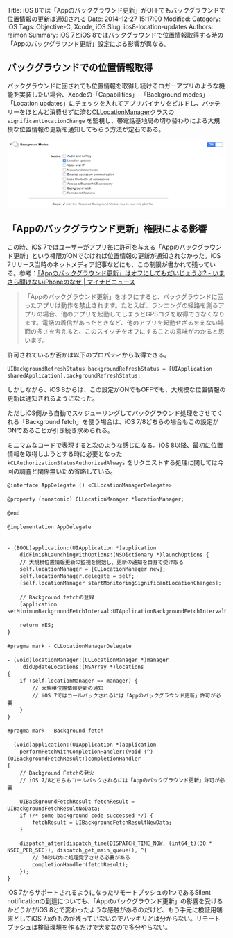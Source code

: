 Title: iOS 8では「Appのバックグラウンド更新」がOFFでもバックグラウンドで位置情報の更新は通知される
Date: 2014-12-27 15:17:00
Modified:
Category: iOS
Tags: Objective-C, Xcode, iOS
Slug: ios8-location-updates
Authors: raimon
Summary: iOS 7とiOS 8ではバックグラウンドで位置情報取得する時の「Appのバックグラウンド更新」設定による影響が異なる。

## バックグラウンドでの位置情報取得

バックグラウンドに回されても位置情報を取得し続けるロガーアプリのような機能を実装したい場合、Xcodeの「Capabilities」-「Background modes」-「Location updates」にチェックを入れてアプリバイナリをビルドし、バッテリーをほとんど消費せずに済む[CLLocationManager](https://developer.apple.com/library/mac/documentation/CoreLocation/Reference/CLLocationManager_Class/index.html)クラスの `significantLocationChange` を監視し、帯電話基地局の切り替わりによる大規模な位置情報の更新を通知してもらう方法が定石である。

![Xcode設定画面](/images/xcode-location-updates-setting.png)

## 「Appのバックグラウンド更新」権限による影響

この時、iOS 7ではユーザーがアプリ毎に許可を与える「Appのバックグラウンド更新」という権限がONでなければ位置情報の更新が通知されなかった。iOS 7リリース当時のネットメディア記事などにも、この制限が書かれて残っている。参考：[「Appのバックグラウンド更新」はオフにしてもだいじょうぶ? - いまさら聞けないiPhoneのなぜ | マイナビニュース](http://news.mynavi.jp/articles/2013/11/23/iphone_why131/)

> 「Appのバックグラウンド更新」をオフにすると、バックグラウンドに回ったアプリは動作を禁止されます。たとえば、ランニングの経路を測るアプリの場合、他のアプリを起動してしまうとGPSログを取得できなくなります。電話の着信があったときなど、他のアプリを起動せざるをえない場面の多さを考えると、このスイッチをオフにすることの意味がわかると思います。

許可されているか否かは以下のプロパティから取得できる。

```objc
UIBackgroundRefreshStatus backgroundRefreshStatus = [UIApplication sharedApplication].backgroundRefreshStatus;
```

しかしながら、iOS 8からは、この設定がONでもOFFでも、大規模な位置情報の更新は通知されるようになった。

ただしiOS側から自動でスケジューリングしてバックグラウンド処理をさせてくれる「Background fetch」を使う場合は、iOS 7/8どちらの場合もこの設定がONであることが引き続き求められる。

ミニマムなコードで表現すると次のような感じになる。iOS 8以降、最初に位置情報を取得しようとする時に必要となった `kCLAuthorizationStatusAuthorizedAlways` をリクエストする処理に関しては今回の調査と関係無いため省略している。

```objc
@interface AppDelegate () <CLLocationManagerDelegate>

@property (nonatomic) CLLocationManager *locationManager;

@end

@implementation AppDelegate


- (BOOL)application:(UIApplication *)application
    didFinishLaunchingWithOptions:(NSDictionary *)launchOptions {
    // 大規模位置情報更新の監視を開始し、更新の通知を自身で受け取る
    self.locationManager = [CLLocationManager new];
    self.locationManager.delegate = self;
    [self.locationManager startMonitoringSignificantLocationChanges];

    // Background fetchの登録
    [application setMinimumBackgroundFetchInterval:UIApplicationBackgroundFetchIntervalMinimum];

    return YES;
}

#pragma mark - CLLocationManagerDelegate

- (void)locationManager:(CLLocationManager *)manager
     didUpdateLocations:(NSArray *)locations
{
    if (self.locationManager == manager) {
        // 大規模位置情報更新の通知
        // iOS 7ではコールバックされるには「Appのバックグラウンド更新」許可が必要
    }
}

#pragma mark - Background fetch

- (void)application:(UIApplication *)application
    performFetchWithCompletionHandler:(void (^)(UIBackgroundFetchResult))completionHandler
{
    // Background Fetchの発火
    // iOS 7/8どちらもコールバックされるには「Appのバックグラウンド更新」許可が必要

    UIBackgroundFetchResult fetchResult = UIBackgroundFetchResultNoData;
    if (/* some background code successed */) {
        fetchResult = UIBackgroundFetchResultNewData;
    }

    dispatch_after(dispatch_time(DISPATCH_TIME_NOW, (int64_t)(30 * NSEC_PER_SEC)), dispatch_get_main_queue(), ^{
        // 30秒以内に処理完了させる必要がある
        completionHandler(fetchResult);
    });
}
```

iOS 7からサポートされるようになったリモートプッシュの1つであるSilent notificationの到達についても、「Appのバックグラウンド更新」の影響を受けるかどうかがiOS 8とで変わったような感触があるのだけど、もう手元に検証用端末としてiOS 7.xのものが残っていないのでハッキリとは分からない。リモートプッシュは検証環境を作るだけで大変なので多分やらない。

